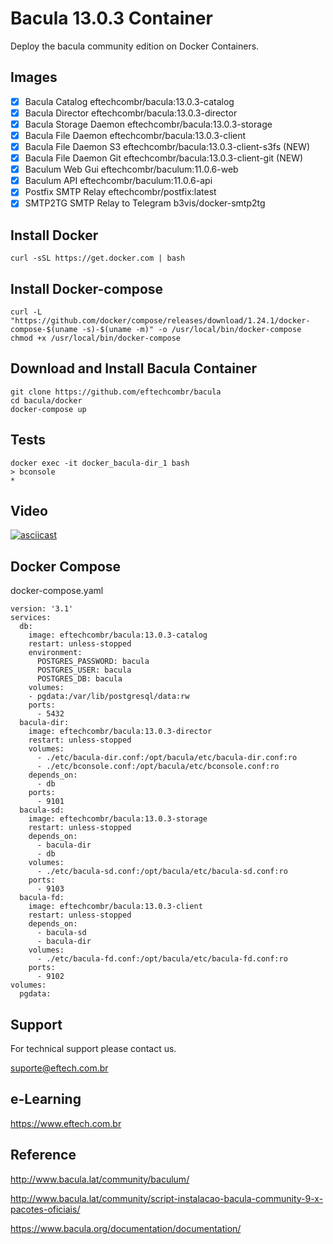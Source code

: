 # Bacula 13.0.3 Container

Deploy the bacula community edition on Docker Containers. 

## Images

- [x] Bacula Catalog                    eftechcombr/bacula:13.0.3-catalog
- [x] Bacula Director                   eftechcombr/bacula:13.0.3-director
- [x] Bacula Storage Daemon             eftechcombr/bacula:13.0.3-storage
- [x] Bacula File Daemon                eftechcombr/bacula:13.0.3-client
- [x] Bacula File Daemon S3             eftechcombr/bacula:13.0.3-client-s3fs (NEW)
- [x] Bacula File Daemon Git            eftechcombr/bacula:13.0.3-client-git (NEW)
- [x] Baculum Web Gui                   eftechcombr/baculum:11.0.6-web
- [x] Baculum API                       eftechcombr/baculum:11.0.6-api
- [x] Postfix SMTP Relay                eftechcombr/postfix:latest
- [x] SMTP2TG SMTP Relay to Telegram    b3vis/docker-smtp2tg

## Install Docker 

    curl -sSL https://get.docker.com | bash
    
## Install Docker-compose

    curl -L "https://github.com/docker/compose/releases/download/1.24.1/docker-compose-$(uname -s)-$(uname -m)" -o /usr/local/bin/docker-compose
    chmod +x /usr/local/bin/docker-compose

## Download and Install Bacula Container

    git clone https://github.com/eftechcombr/bacula
    cd bacula/docker
    docker-compose up

## Tests

    docker exec -it docker_bacula-dir_1 bash
    > bconsole
    * 
    
    
## Video

[![asciicast](https://asciinema.org/a/279317.svg)](https://asciinema.org/a/279317)


## Docker Compose

docker-compose.yaml


    version: '3.1'
    services:
      db:
        image: eftechcombr/bacula:13.0.3-catalog
        restart: unless-stopped
        environment:
          POSTGRES_PASSWORD: bacula
          POSTGRES_USER: bacula
          POSTGRES_DB: bacula
        volumes:
        - pgdata:/var/lib/postgresql/data:rw
        ports:
          - 5432
      bacula-dir:
        image: eftechcombr/bacula:13.0.3-director
        restart: unless-stopped
        volumes:
          - ./etc/bacula-dir.conf:/opt/bacula/etc/bacula-dir.conf:ro
          - ./etc/bconsole.conf:/opt/bacula/etc/bconsole.conf:ro
        depends_on:
          - db
        ports:
          - 9101
      bacula-sd:
        image: eftechcombr/bacula:13.0.3-storage
        restart: unless-stopped
        depends_on:
          - bacula-dir
          - db
        volumes:
          - ./etc/bacula-sd.conf:/opt/bacula/etc/bacula-sd.conf:ro
        ports:
          - 9103
      bacula-fd:
        image: eftechcombr/bacula:13.0.3-client
        restart: unless-stopped
        depends_on:
          - bacula-sd
          - bacula-dir
        volumes:
          - ./etc/bacula-fd.conf:/opt/bacula/etc/bacula-fd.conf:ro
        ports:
          - 9102
    volumes:
      pgdata:

## Support

For technical support please contact us. 

suporte@eftech.com.br

## e-Learning 

https://www.eftech.com.br


## Reference

http://www.bacula.lat/community/baculum/ 

http://www.bacula.lat/community/script-instalacao-bacula-community-9-x-pacotes-oficiais/

https://www.bacula.org/documentation/documentation/
